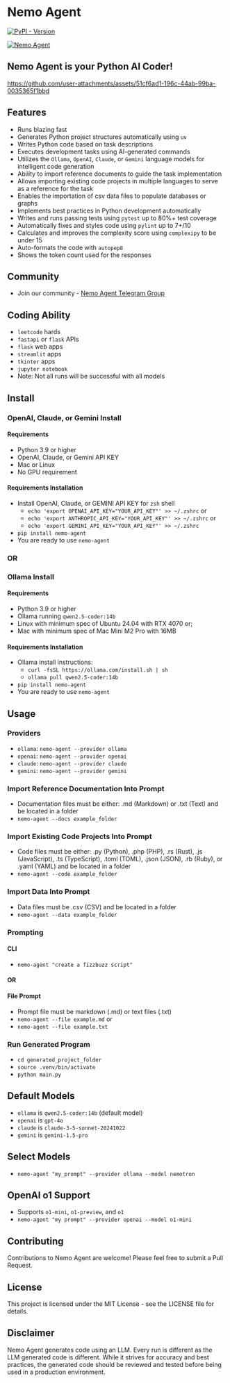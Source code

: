 # Nemo Agent

[![PyPI - Version](https://img.shields.io/pypi/v/nemo-agent)](https://pypi.org/project/nemo-agent/)

[![Nemo Agent](https://cdn.cometheart.com/nemo-agent-2.png)](https://cdn.cometheart.com/nemo-agent.mp4)

## Nemo Agent is your Python AI Coder!


https://github.com/user-attachments/assets/51cf6ad1-196c-44ab-99ba-0035365f1bbd


## Features
* Runs blazing fast
* Generates Python project structures automatically using `uv`
* Writes Python code based on task descriptions
* Executes development tasks using AI-generated commands
* Utilizes the `Ollama`, `OpenAI`, `Claude`, or `Gemini` language models for intelligent code generation
* Ability to import reference documents to guide the task implementation
* Allows importing existing code projects in multiple languages to serve as a reference for the task
* Enables the importation of csv data files to populate databases or graphs
* Implements best practices in Python development automatically
* Writes and runs passing tests using `pytest` up to 80%+ test coverage 
* Automatically fixes and styles code using `pylint` up to 7+/10
* Calculates and improves the complexity score using `complexipy` to be under 15
* Auto-formats the code with `autopep8`
* Shows the token count used for the responses

## Community
* Join our community - [Nemo Agent Telegram Group](https://t.me/+f-6nu2mUpgtiOGUx)

## Coding Ability
* `leetcode` hards
* `fastapi` or `flask` APIs
* `flask` web apps
* `streamlit` apps
* `tkinter` apps
* `jupyter notebook`
* Note: Not all runs will be successful with all models

## Install 

### OpenAI, Claude, or Gemini Install

#### Requirements
* Python 3.9 or higher
* OpenAI, Claude, or Gemini API KEY
* Mac or Linux
* No GPU requirement

#### Requirements Installation
* Install OpenAI, Claude, or GEMINI API KEY for `zsh` shell
    * `echo 'export OPENAI_API_KEY="YOUR_API_KEY"' >> ~/.zshrc` or
    * `echo 'export ANTHROPIC_API_KEY="YOUR_API_KEY"' >> ~/.zshrc` or
    * `echo 'export GEMINI_API_KEY="YOUR_API_KEY"' >> ~/.zshrc`
* `pip install nemo-agent`
* You are ready to use `nemo-agent`

### OR

### Ollama Install

#### Requirements
* Python 3.9 or higher
* Ollama running `qwen2.5-coder:14b`
* Linux with minimum spec of Ubuntu 24.04 with RTX 4070 or;
* Mac with minimum spec of Mac Mini M2 Pro with 16MB 
  
#### Requirements Installation
* Ollama install instructions:
    * `curl -fsSL https://ollama.com/install.sh | sh`
    * `ollama pull qwen2.5-coder:14b`
* `pip install nemo-agent`
* You are ready to use `nemo-agent`

## Usage

### Providers
* `ollama`: `nemo-agent --provider ollama`
* `openai`: `nemo-agent --provider openai`
* `claude`: `nemo-agent --provider claude`
* `gemini`: `nemo-agent --provider gemini`

### Import Reference Documentation Into Prompt
* Documentation files must be either: .md (Markdown) or .txt (Text) and be located in a folder
* `nemo-agent --docs example_folder`

### Import Existing Code Projects Into Prompt
* Code files must be either: .py (Python), .php (PHP), .rs (Rust), .js (JavaScript), .ts (TypeScript), .toml (TOML), .json (JSON), .rb (Ruby), or .yaml (YAML) and be located in a folder
* `nemo-agent --code example_folder`

### Import Data Into Prompt
* Data files must be .csv (CSV) and be located in a folder
* `nemo-agent --data example_folder`

### Prompting

#### CLI
* `nemo-agent "create a fizzbuzz script"`

#### OR

#### File Prompt
* Prompt file must be markdown (.md) or text files (.txt)
* `nemo-agent --file example.md` or 
* `nemo-agent --file example.txt`

### Run Generated Program
* `cd generated_project_folder`
* `source .venv/bin/activate`
* `python main.py`

## Default Models 
* `ollama` is `qwen2.5-coder:14b` (default model)
* `openai` is `gpt-4o`
* `claude` is `claude-3-5-sonnet-20241022`
* `gemini` is `gemini-1.5-pro`

## Select Models
* `nemo-agent "my_prompt" --provider ollama --model nemotron`

## OpenAI o1 Support
* Supports `o1-mini`, `o1-preview`, and `o1`
* `nemo-agent "my prompt" --provider openai --model o1-mini`

## Contributing
Contributions to Nemo Agent are welcome! Please feel free to submit a Pull Request.

## License
This project is licensed under the MIT License - see the LICENSE file for details.

## Disclaimer
Nemo Agent generates code using an LLM. Every run is different as the LLM generated code is different. While it strives for accuracy and best practices, the generated code should be reviewed and tested before being used in a production environment.
